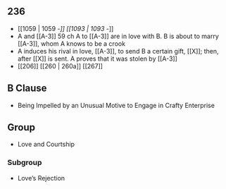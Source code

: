 ## 236
- [[1059 | 1059 -*]] [[1093 | 1093 -*]] 
- A and [[A-3]] 59 ch A to [[A-3]] are in love with B. B is about to marry [[A-3]], whom A knows to be a crook
- A induces his rival in love, [[A-3]], to send B a certain gift, [[X]]; then, after [[X]] is sent. A proves that it was stolen by [[A-3]]
- [[206]] [[260 | 260a]] [[267]] 

## B Clause
- Being Impelled by an Unusual Motive to Engage in Crafty Enterprise

## Group
- Love and Courtship

### Subgroup
- Love’s Rejection

